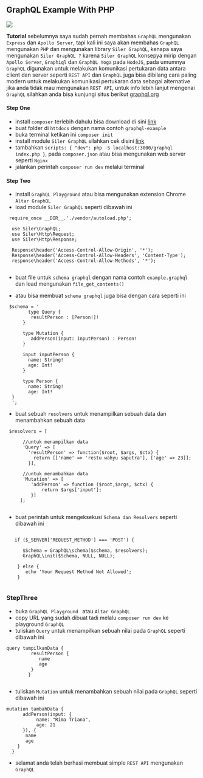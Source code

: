 ## GraphQL Example With PHP

![](https://i.imgur.com/lNZUTQS.png)

**Tutorial** sebelumnya saya sudah pernah membahas `GraphQL` mengunakan `Express` dan `Apollo Server`, tapi kali ini saya akan membahas `GraphQL` mengunakan `PHP` dan mengunakan library `Siler GraphQL`, kenapa saya mengunakan `Siler GraphQL ?` karena `Siler GraphQL` konsepya mirip dengan `Apollo Server`, `Graphiql` dan `GraphQL Yoga` pada `NodeJS`, pada umumnya `GraphQL` digunakan untuk melakukan komunikasi pertukaran data antara client dan server seperti `REST API` dan `GraphQL` juga bisa dibilang cara paling modern untuk melakukan komunikasi pertukaran  data sebagai alternative jika anda tidak mau mengunakan `REST API`, untuk info lebih lanjut mengenai `GraphQL` silahkan anda bisa kunjungi situs berikut [graphql.org](https://graphql.org/)

#### Step One

- install `composer` terlebih dahulu bisa download di sini [link](https://getcomposer.org/)
- buat folder di `httdocs` dengan nama contoh `graphql-example` 
- buka terminal ketikan ini `composer init`
- install module `Siler GraphQL` silahkan cek disini [link](https://packagist.org/packages/leocavalcante/siler)
- tambahkan `scripts: { "dev": php -S localhost:3000/graphql index.php }`, pada `composer.json` atau bisa mengunakan web server seperti `Nginx`
- jalankan perintah `composer run dev` melalui terminal

#### Step Two

-  install `GraphQL Playground` atau bisa mengunakan extension Chrome `Altar GraphQL`
- load module `Siler GraphQL` seperti dibawah ini

<pre><code> require_once __DIR__.'./vendor/autoload.php';

  use Siler\GraphQL;
  use Siler\Http\Request;
  use Siler\Http\Response;

  Response\header('Access-Control-Allow-Origin', '*');
  Response\header('Access-Control-Allow-Headers', 'Content-Type');
  response\header('Access-Control-Allow-Methods', '*');

</code></pre>

- buat file untuk `schema graphql` dengan nama contoh `example.graphql` dan load mengunakan `file_get_contents() `

- atau bisa membuat `schema graphql`  juga bisa dengan cara seperti ini

<pre><code> $schema = '
		type Query {
		 resultPerson : [Person!]!
	  }

	  type Mutation {
		 addPerson(input: inputPerson) : Person!
	  }

	  input inputPerson {
		name: String!
		age: Int!
	  }

	  type Person {
		name: String!
		age: Int!
  }
  ';</code></pre>
  
  - buat sebuah `resolvers` untuk menampilkan sebuah data dan menambahkan sebuah data
  
  <pre><code> $resolvers = [
  
	  //untuk menampilkan data
	  'Query' => [
		'resultPerson' => function($root, $args, $ctx) {
		  return [['name' => 'restu wahyu saputra'], ['age' => 23]];
		}],
  
	  //untuk menambahkan data
	  'Mutation' => [
		 'addPerson' => function ($root,$args, $ctx) {
			 return $args['input'];
		 }]
	 ];
  </code></pre>
  
  - buat perintah untuk mengeksekusi `Schema dan Resolvers` seperti dibawah ini
  
   <pre><code>
   if ($_SERVER['REQUEST_METHOD'] === 'POST') {
   
	  $Schema = GraphQL\schema($schema, $resolvers);
	  GraphQL\init($Schema, NULL, NULL);
	  
	} else {
	   echo 'Your Request Method Not Allowed';
	}
   </code></pre>
   
   ### StepThree
   
   - buka `GraphQL Playground ` atau `Altar GraphQL`
   - copy URL yang sudah dibuat tadi melalu `composer run dev` ke playground `GraphQL`
   - tuliskan `Query` untuk menampilkan sebuah nilai pada `GraphQL` seperti dibawah ini
   
   <pre><code>query tampilkanData {
		 resultPerson {
		    name
			age
		 }
		}
   </code></pre>

-  tuliskan `Mutation` untuk menambahkan sebuah nilai pada `GraphQL` seperti dibawah ini

<pre><code>mutation tambahData {
      addPerson(input: {
           name: "Rima Triana",
           age: 21
      }), {
       name
       age
    }
  }
</code></pre>
- selamat anda telah berhasi membuat simple `REST API` mengunakan `GraphQL` 